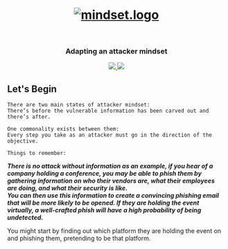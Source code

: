 <h1 align="center">
  <br>
  <a href="https://github.com/smadi0x86/CSC-RedOps"><img src="https://images.squarespace-cdn.com/content/v1/62a373ec42f8c73e67407b0f/e448a967-6950-476c-9dd6-0a0b9f0175ad/giphy+%2849%29.gif" alt="mindset.logo"></a>
  <br>

  <br>
</h1>

<h3 align="center">Adapting an attacker mindset</h3>

<p align="center">
  <a href="">
   <img src=https://img.shields.io/badge/Red-Team-darkred>
   <img src=https://img.shields.io/badge/Attack-Mindset-blue>
  </a>
  </p>

## Let's Begin

```
There are two main states of attacker mindset: 
There’s before the vulnerable information has been carved out and there’s after.

One commonality exists between them: 
Every step you take as an attacker must go in the direction of the objective.
```

```
Things to remember:
```
***There is no attack without information as an example, if you hear of a company holding a conference,
you may be able to phish them by gathering information on who their vendors are, what their employees are doing, and what their security is like.<br>You can then use this information to create a convincing phishing email that will be more likely to be opened.
If they are holding the event virtually, a well-crafted phish will have a high probability of being undetected.***

You might start by finding out which platform they are holding the event on and phishing them, pretending to be that platform.
